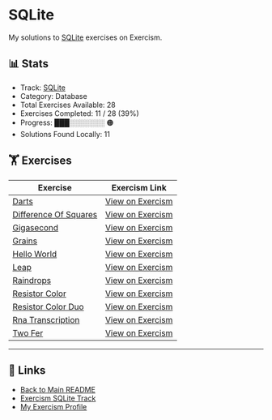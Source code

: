 # SQLite

My solutions to [SQLite](https://exercism.org/tracks/sqlite) exercises on Exercism.

## 📊 Stats

- Track: [SQLite](https://exercism.org/tracks/sqlite)
- Category: Database
- Total Exercises Available: 28
- Exercises Completed: 11 / 28 (39%)
- Progress: ███░░░░░░░ 🟠
- Solutions Found Locally: 11

## 🏋️ Exercises

| Exercise | Exercism Link |
|----------|---------------|
| [Darts](darts/README.md) | [View on Exercism](https://exercism.org/tracks/sqlite/exercises/darts) |
| [Difference Of Squares](difference-of-squares/README.md) | [View on Exercism](https://exercism.org/tracks/sqlite/exercises/difference-of-squares) |
| [Gigasecond](gigasecond/README.md) | [View on Exercism](https://exercism.org/tracks/sqlite/exercises/gigasecond) |
| [Grains](grains/README.md) | [View on Exercism](https://exercism.org/tracks/sqlite/exercises/grains) |
| [Hello World](hello-world/README.md) | [View on Exercism](https://exercism.org/tracks/sqlite/exercises/hello-world) |
| [Leap](leap/README.md) | [View on Exercism](https://exercism.org/tracks/sqlite/exercises/leap) |
| [Raindrops](raindrops/README.md) | [View on Exercism](https://exercism.org/tracks/sqlite/exercises/raindrops) |
| [Resistor Color](resistor-color/README.md) | [View on Exercism](https://exercism.org/tracks/sqlite/exercises/resistor-color) |
| [Resistor Color Duo](resistor-color-duo/README.md) | [View on Exercism](https://exercism.org/tracks/sqlite/exercises/resistor-color-duo) |
| [Rna Transcription](rna-transcription/README.md) | [View on Exercism](https://exercism.org/tracks/sqlite/exercises/rna-transcription) |
| [Two Fer](two-fer/README.md) | [View on Exercism](https://exercism.org/tracks/sqlite/exercises/two-fer) |

---

## 🔗 Links

- [Back to Main README](../README.md)
- [Exercism SQLite Track](https://exercism.org/tracks/sqlite)
- [My Exercism Profile](https://exercism.org/profiles/princemuel)
